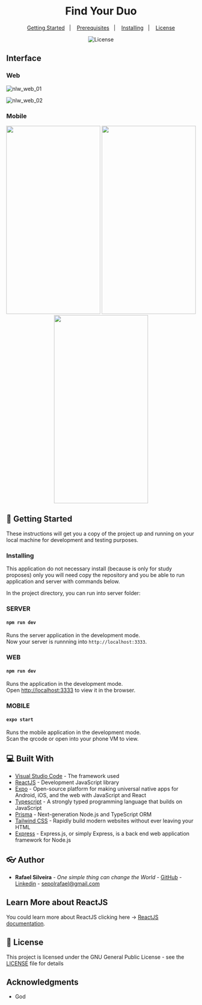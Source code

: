 <h1 align="center">Find Your Duo</h1>

<p align="center">
  <a href="#wrench-getting-started">Getting Started</a>&nbsp;&nbsp;&nbsp;|&nbsp;&nbsp;&nbsp;
  <a href="#prerequisites">Prerequisites</a>&nbsp;&nbsp;&nbsp;|&nbsp;&nbsp;&nbsp;
  <a href="#installing">Installing</a>&nbsp;&nbsp;&nbsp;|&nbsp;&nbsp;&nbsp;
  <a href="#memo-license">License</a>
</p>

<p align="center">
  <img alt="License" src="https://img.shields.io/static/v1?label=license&message=GPL&color=49AA26&labelColor=000000">
</p>

## Interface
### Web
![nlw_web_01](https://user-images.githubusercontent.com/49955909/190920776-a70794e2-36eb-43cd-a212-50b2f27c8ed3.png)

![nlw_web_02](https://user-images.githubusercontent.com/49955909/190920785-ee7606cc-bd58-4b6a-b100-418a53a46923.png)

### Mobile
<p style="flex" align="center">
  <img src="https://user-images.githubusercontent.com/49955909/190920850-99339036-3a3f-4bdb-8fd2-6b96b181c5f0.jpg" width="250" height="500">
  <img src="https://user-images.githubusercontent.com/49955909/190921173-8db63d80-5fb7-4844-9362-2a9598f35ea8.jpg" width="250" height="500">
  <img src="https://user-images.githubusercontent.com/49955909/190921229-bdbbd1d2-1b36-4779-9d3a-c3effb5af925.jpg" width="250" height="500">
</p>

## :wrench: Getting Started

These instructions will get you a copy of the project up and running on your local machine for development and testing purposes.

### Installing

This application do not necessary install (because is only for study proposes) only you will need copy the repository and you be able to run application and server with commands below.

In the project directory, you can run into server folder:

### SERVER
#### `npm run dev`

Runs the server application in the development mode.\
Now your server is runnning into `http://localhost:3333`.

### WEB
#### `npm run dev`

Runs the application in the development mode.\
Open [http://localhost:3333](http://localhost:5173) to view it in the browser.

### MOBILE
#### `expo start`

Runs the mobile application in the development mode.\
Scan the qrcode or open into your phone VM to view. 

## :computer: Built With

* [Visual Studio Code](https://code.visualstudio.com/docs) - The framework used
* [ReactJS](https://reactjs.org/) - Development JavaScript library
* [Expo](https://docs.expo.dev/) - Open-source platform for making universal native apps for Android, iOS, and the web with JavaScript and React
* [Typescript](https://www.typescriptlang.org/) - A strongly typed programming language that builds on JavaScript
* [Prisma](https://www.prisma.io/) - Next-generation Node.js and TypeScript ORM 
* [Tailwind CSS](https://tailwindcss.com/docs/installation) - Rapidly build modern websites without ever leaving your HTML
* [Express](https://expressjs.com/en/starter/installing.html) - Express.js, or simply Express, is a back end web application framework for Node.js

## :eyeglasses: Author

* **Rafael Silveira** - *One simple thing can change the World* - [GitHub](https://github.com/RafaelLSilveira) - [Linkedin](https://www.linkedin.com/in/rafaellsilveira/) - sepolrafael@gmail.com

## Learn More about ReactJS

You could learn more about ReactJS clicking here -> [ReactJS documentation](https://reactjs.org/docs/getting-started.html).

## :memo: License

This project is licensed under the GNU General Public License - see the [LICENSE](LICENSE) file for details

## Acknowledgments

* God
